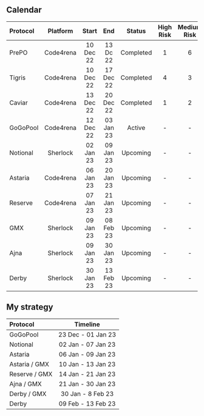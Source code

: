 ## Calendar

| Protocol | Platform  |   Start   |    End    |  Status   | High Risk | Medium Risk | Low Risk | Payout  |
| :------- | :-------: | :-------: | :-------: | :-------: | :-------: | :---------: | :------: | :-----: |
| PrePO    | Code4rena | 10 Dec 22 | 13 Dc 22  | Completed |     1     |      6      |    1     | Pending |
| Tigris   | Code4rena | 10 Dec 22 | 17 Dec 22 | Completed |     4     |      3      |    1     | Pending |
| Caviar   | Code4rena | 13 Dec 22 | 20 Dec 22 | Completed |     1     |      2      |    1     | Pending |
| GoGoPool | Code4rena | 12 Dec 22 | 03 Jan 23 |  Active   |     -     |      -      |    -     |    -    |
| Notional | Sherlock  | 02 Jan 23 | 09 Jan 23 | Upcoming  |     -     |      -      |    -     |    -    |
| Astaria  | Code4rena | 06 Jan 23 | 20 Jan 23 | Upcoming  |     -     |      -      |    -     |    -    |
| Reserve  | Code4rena | 07 Jan 23 | 21 Jan 23 | Upcoming  |     -     |      -      |    -     |    -    |
| GMX      | Sherlock  | 09 Jan 23 | 08 Feb 23 | Upcoming  |     -     |      -      |    -     |    -    |
| Ajna     | Sherlock  | 09 Jan 23 | 30 Jan 23 | Upcoming  |     -     |      -      |    -     |    -    |
| Derby    | Sherlock  | 30 Jan 23 | 13 Feb 23 | Upcoming  |     -     |      -      |    -     |    -    |

## My strategy

| Protocol      |      Timeline      |
| :------------ | :----------------: |
| GoGoPool      | 23 Dec - 01 Jan 23 |
| Notional      | 02 Jan - 07 Jan 23 |
| Astaria       | 06 Jan - 09 Jan 23 |
| Astaria / GMX | 10 Jan - 13 Jan 23 |
| Reserve / GMX | 14 Jan - 21 Jan 23 |
| Ajna / GMX    | 21 Jan - 30 Jan 23 |
| Derby / GMX   | 30 Jan - 8 Feb 23  |
| Derby         | 09 Feb - 13 Feb 23 |
